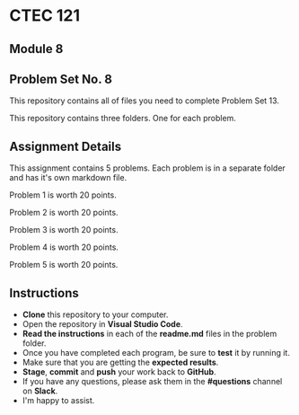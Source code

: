 # CTEC 121
## Module 8
## Problem Set No. 8

This repository contains all of files you need to complete Problem Set 13.

This repository contains three folders. One for each problem.

## Assignment Details

This assignment contains 5 problems. Each problem is in a separate folder and has it's own markdown file.

Problem 1 is worth 20 points.

Problem 2 is worth 20 points.

Problem 3 is worth 20 points.

Problem 4 is worth 20 points.

Problem 5 is worth 20 points.

## Instructions

- **Clone** this repository to your computer.
- Open the repository in **Visual Studio Code**.
- **Read the instructions** in each of the **readme.md** files in the problem folder.
- Once you have completed each program, be sure to **test** it by running it.
- Make sure that you are getting the **expected results**.
- **Stage**, **commit** and **push** your work back to **GitHub**.
- If you have any questions, please ask them in the **#questions** channel on **Slack**.
- I'm happy to assist.
